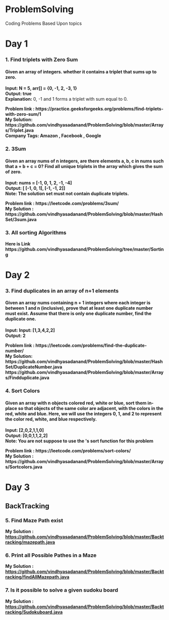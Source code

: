 # ProblemSolving
Coding Problems Based Upon topics

<h1>Day 1 </h1>
<h3>1. Find triplets with Zero Sum</h3>
<h4>Given an array of integers.  whether it contains a triplet that sums up to zero. </h4>
<p>
  <b> Input: 
    N = 5, arr[] = {0, -1, 2, -3, 1} </b><br/>
  <b> Output: true </b> <br/>
  <b> Explanation: </b> 0, -1 and 1 forms a triplet with sum equal to 0.
 </p>
 <b>Problem link : <b> https://practice.geeksforgeeks.org/problems/find-triplets-with-zero-sum/1<br>
  <b>My Solution: </b> https://github.com/vindhyasadanand/ProblemSolving/blob/master/Arrays/Triplet.java  <br/>
  <b>Company Tags: </b> <b> Amazon</b> ,  <b> Facebook</b> , <b>Google </b><br/>

<h3>2. 3Sum </h3>
<h4>Given an array nums of n integers, are there elements a, b, c in nums such that a + b + c = 0?  Find all unique triplets in the array which gives the sum of zero. </h4>
<p>
  <b> Input: 
   nums = [-1, 0, 1, 2, -1, -4]</b><br/>
  <b> Output: [ [-1, 0, 1],  [-1, -1, 2]] </b> <br/>
  <b> Note: </b>  The solution set must not contain duplicate triplets.
 </p>
 <b>Problem link : <b> https://leetcode.com/problems/3sum/ <br>
  <b>My Solution : </b> https://github.com/vindhyasadanand/ProblemSolving/blob/master/HashSet/3sum.java<br/>
  <h3>3. All sorting Algorithms </h3>
  Here is Link https://github.com/vindhyasadanand/ProblemSolving/tree/master/Sorting
  
  <h1>Day 2 </h1>
<h3>3. Find duplicates in an array of n+1 elements</h3>
<h4>Given an array nums containing n + 1 integers where each integer is between 1 and n (inclusive), prove that at least one duplicate number must exist. Assume that there is only one duplicate number, find the duplicate one.</h4>
<p>
  <b> Input: 
   Input: [1,3,4,2,2] </b><br/>
  <b> Output: 2 </b> <br/>
 
 </p>
 <b>Problem link : <b> https://leetcode.com/problems/find-the-duplicate-number/<br>
  <b>My Solution: </b> https://github.com/vindhyasadanand/ProblemSolving/blob/master/HashSet/DuplicateNumber.java  <br/>
                    https://github.com/vindhyasadanand/ProblemSolving/blob/master/Arrays/Findduplicate.java
  
<h3>4. Sort Colors</h3>
<h4>Given an array with n objects colored red, white or blue, sort them in-place so that objects of the same color are adjacent, with the colors in the  red, white and blue.
Here, we will use the integers 0, 1, and 2 to represent the color red, white, and blue respectively.</h4>
<p>
  <b> Input: [2,0,2,1,1,0]</b><br/>
  <b> Output: [0,0,1,1,2,2] </b> <br/>
  <b> Note: You are not suppose to use the 's sort function for this problem </b>  
 </p>
 <b>Problem link : <b>https://leetcode.com/problems/sort-colors/ <br>
  <b>My Solution : </b>https://github.com/vindhyasadanand/ProblemSolving/blob/master/Arrays/Sortcolors.java <br/>
  <h1>Day 3 </h1>
  <h2>BackTracking</h2>
  <h3>5. Find Maze Path exist</h3>

  <b>My Solution : </b>https://github.com/vindhyasadanand/ProblemSolving/blob/master/Backtracking/mazepath.java <br/>
  <h3>6. Print all Possible Pathes in a Maze</h3>

  <b>My Solution : </b>https://github.com/vindhyasadanand/ProblemSolving/blob/master/Backtracking/findAllMazepath.java <br/>
 
   <h3>7. Is it possible to solve a given sudoku board</h3>

  <b>My Solution : </b> https://github.com/vindhyasadanand/ProblemSolving/blob/master/Backtracking/Sudokuboard.java<br/>
 
 
